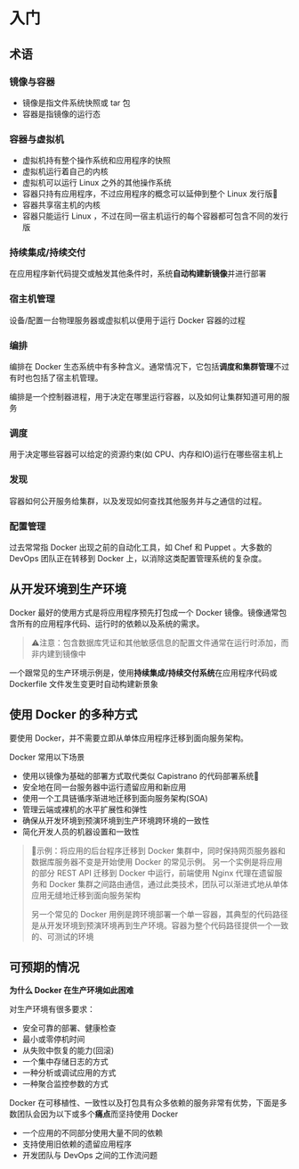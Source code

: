 # 入门

## 术语

### 镜像与容器

- 镜像是指文件系统快照或 tar 包
- 容器是指镜像的运行态

### 容器与虚拟机

- 虚拟机持有整个操作系统和应用程序的快照
- 虚拟机运行着自己的内核
- 虚拟机可以运行 Linux 之外的其他操作系统
- 容器只持有应用程序，不过应用程序的概念可以延伸到整个 Linux 发行版🤔
- 容器共享宿主机的内核
- 容器只能运行 Linux ，不过在同一宿主机运行的每个容器都可包含不同的发行版

### 持续集成/持续交付

在应用程序新代码提交或触发其他条件时，系统**自动构建新镜像**并进行部署

### 宿主机管理

设备/配置一台物理服务器或虚拟机以便用于运行 Docker 容器的过程

### 编排

编排在 Docker 生态系统中有多种含义。通常情况下，它包括**调度和集群管理**不过有时也包括了宿主机管理。

编排是一个控制器进程，用于决定在哪里运行容器，以及如何让集群知道可用的服务

### 调度

用于决定哪些容器可以给定的资源约束(如 CPU、内存和IO)运行在哪些宿主机上

### 发现

容器如何公开服务给集群，以及发现如何查找其他服务并与之通信的过程。



### 配置管理

过去常常指 Docker 出现之前的自动化工具，如 Chef 和 Puppet 。大多数的 DevOps 团队正在转移到 Docker 上，以消除这类配置管理系统的复杂度。



## 从开发环境到生产环境

Docker 最好的使用方式是将应用程序预先打包成一个 Docker 镜像。镜像通常包含所有的应用程序代码、运行时的依赖以及系统的需求。

> ⚠️注意：包含数据库凭证和其他敏感信息的配置文件通常在运行时添加，而非内建到镜像中

一个跟常见的生产环境示例是，使用**持续集成/持续交付系统**在应用程序代码或 Dockerfile 文件发生变更时自动构建新景象

## 使用 Docker 的多种方式

要使用 Docker，并不需要立即从单体应用程序迁移到面向服务架构。

Docker 常用以下场景

- 使用以镜像为基础的部署方式取代类似 Capistrano 的代码部署系统🤔
- 安全地在同一台服务器中运行遗留应用和新应用
- 使用一个工具链循序渐进地迁移到面向服务架构(SOA)
- 管理云端或裸机的水平扩展性和弹性
- 确保从开发环境到预演环境到生产环境跨环境的一致性
- 简化开发人员的机器设置和一致性



> 🌰示例：将应用的后台程序迁移到 Docker 集群中，同时保持网页服务器和数据库服务器不变是开始使用 Docker 的常见示例。
> 另一个实例是将应用的部分 REST API 迁移到 Docker 中运行，前端使用 Nginx 代理在遗留服务和 Docker 集群之间路由通信，通过此类技术，团队可以渐进式地从单体应用无缝地迁移到面向服务架构
>
> 另一个常见的 Docker 用例是跨环境部署一个单一容器，其典型的代码路径是从开发环境到预演环境再到生产环境。容器为整个代码路径提供一个一致的、可测试的环境

## 可预期的情况

**为什么 Docker 在生产环境如此困难**

对生产环境有很多要求：

- 安全可靠的部署、健康检查
- 最小或零停机时间
- 从失败中恢复的能力(回滚)
- 一个集中存储日志的方式
- 一种分析或调试应用的方式
- 一种聚合监控参数的方式

Docker 在可移植性、一致性以及打包具有众多依赖的服务非常有优势，下面是多数团队会因为以下或多个**痛点**而坚持使用 Docker

- 一个应用的不同部分使用大量不同的依赖
- 支持使用旧依赖的遗留应用程序
- 开发团队与 DevOps 之间的工作流问题





